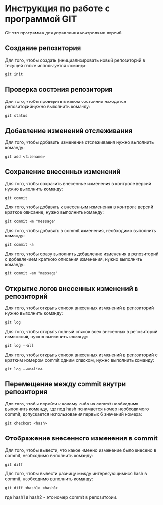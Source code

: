 # Инструкция по работе с программой GIT

Git это программа для управления контролями версий

## Создание репозитория

Для того, чтобы создать (инициализировать новый репозиторий в текущей папке используется команда:

    git init

## Проверка состония репозитория

Для того, чтобы проверить в каком состоянии находится репозиторийнужно выполнить команду:

    git status

## Добавление изменений отслеживания

Для того, чтобы добавить изменение отслеживания нужно выполнить команду:

    git add <filename>

## Сохранение внесенных изменений

Для того, чтобы сохранить внесенные изменения в контроле версий нужно выполнить команду:

    git commit

Для того, чтобы добавить к внесенным изменения в контроле версий краткое описание, нужно выполнить команду:

    git commit -m "message"

Для того, чтобы добавить в commit изменения, необходимо выполнить команду:

    git commit -a

Для того, чтобы сразу выполнить добавление изменения в репозиторий с добавлением краткого описания изменения, нужно выполнить команду:

    git commit -am "message"

## Открытие логов внесенных изменений в репозиторий

Для того, чтобы открыть список внесенных изменений в репозиторий нужно выполнить команду:

    git log

Для того, чтобы открыть полный список всех внесенных в репозиторий изменений, нужно выполнить команду:

    git log --all

Для того, чтобы открыть список внесенных изменений в репозиторий с кратким номером commit одним списком, нужно выполнить команду:

    git log --oneline

## Перемещение между commit внутри репозитория

Для того, чтобы перейти к какому-либо из commit необходимо выполнить команду, где под hash понимается номер необходимого commit, допускается использования первых 6 значений номера:

    git checkout <hash>

## Отображение внесенного изменения в commit

Для того, чтобы вывести, что какое именно изменение было внесено в commit, необходимо выполнить команду:

    git diff

Для того, чтобы вывести разницу между интересующимися hash в commit, необходимо выполнить команду:

    git diff <hash1> <hash2>

где hash1 и hash2 - это номер commit в репозитории.
